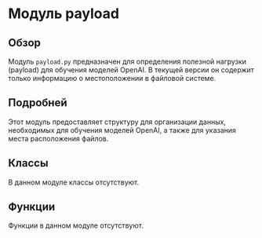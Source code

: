 # Модуль payload

## Обзор

Модуль `payload.py` предназначен для определения полезной нагрузки (payload) для обучения моделей OpenAI. В текущей версии он содержит только информацию о местоположении в файловой системе.

## Подробней

Этот модуль предоставляет структуру для организации данных, необходимых для обучения моделей OpenAI, а также для указания места расположения файлов.

## Классы

В данном модуле классы отсутствуют.

## Функции

Функции в данном модуле отсутствуют.
